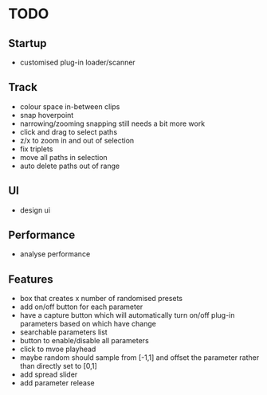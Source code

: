 # TODO

## Startup

- customised plug-in loader/scanner

## Track

- colour space in-between clips
- snap hoverpoint
- narrowing/zooming snapping still needs a bit more work
- click and drag to select paths
- z/x to zoom in and out of selection
- fix triplets
- move all paths in selection
- auto delete paths out of range

## UI

- design ui

## Performance

- analyse performance

## Features

- box that creates x number of randomised presets
- add on/off button for each parameter
- have a capture button which will automatically turn on/off plug-in parameters based on which have change
- searchable parameters list
- button to enable/disable all parameters
- click to mvoe playhead
- maybe random should sample from [-1,1] and offset the parameter rather than directly set to [0,1]
- add spread slider
- add parameter release
